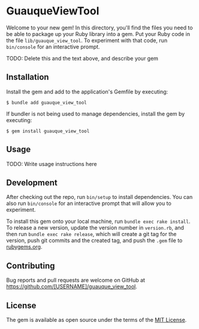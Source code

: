 # GuauqueViewTool

Welcome to your new gem! In this directory, you'll find the files you need to be able to package up your Ruby library into a gem. Put your Ruby code in the file `lib/guauque_view_tool`. To experiment with that code, run `bin/console` for an interactive prompt.

TODO: Delete this and the text above, and describe your gem

## Installation

Install the gem and add to the application's Gemfile by executing:

    $ bundle add guauque_view_tool

If bundler is not being used to manage dependencies, install the gem by executing:

    $ gem install guauque_view_tool

## Usage

TODO: Write usage instructions here

## Development

After checking out the repo, run `bin/setup` to install dependencies. You can also run `bin/console` for an interactive prompt that will allow you to experiment.

To install this gem onto your local machine, run `bundle exec rake install`. To release a new version, update the version number in `version.rb`, and then run `bundle exec rake release`, which will create a git tag for the version, push git commits and the created tag, and push the `.gem` file to [rubygems.org](https://rubygems.org).

## Contributing

Bug reports and pull requests are welcome on GitHub at https://github.com/[USERNAME]/guauque_view_tool.

## License

The gem is available as open source under the terms of the [MIT License](https://opensource.org/licenses/MIT).

